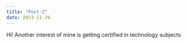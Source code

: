 ```yaml
---
title: "Post-2"
date: 2023-11-29
---
```

Hi! Another interest of mine is getting certified in technology subjects
